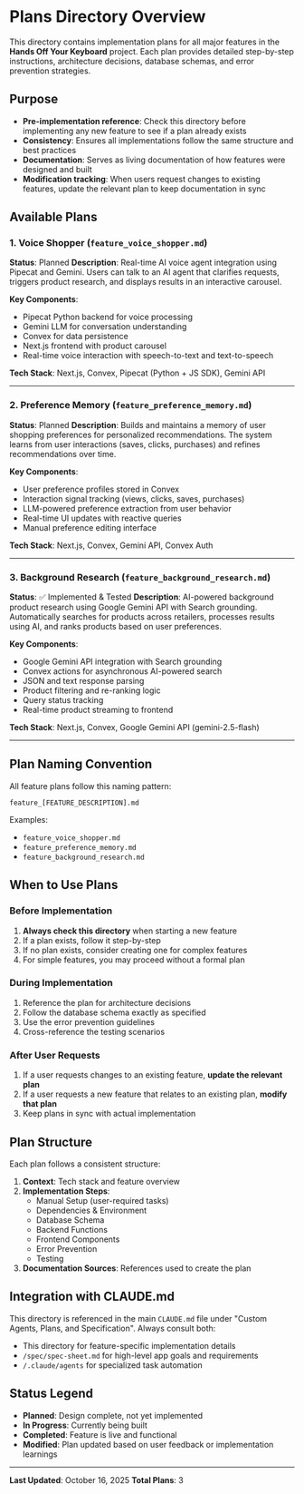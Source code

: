 # Plans Directory Overview

This directory contains implementation plans for all major features in the **Hands Off Your Keyboard** project. Each plan provides detailed step-by-step instructions, architecture decisions, database schemas, and error prevention strategies.

## Purpose

- **Pre-implementation reference**: Check this directory before implementing any new feature to see if a plan already exists
- **Consistency**: Ensures all implementations follow the same structure and best practices
- **Documentation**: Serves as living documentation of how features were designed and built
- **Modification tracking**: When users request changes to existing features, update the relevant plan to keep documentation in sync

## Available Plans

### 1. Voice Shopper (`feature_voice_shopper.md`)
**Status**: Planned
**Description**: Real-time AI voice agent integration using Pipecat and Gemini. Users can talk to an AI agent that clarifies requests, triggers product research, and displays results in an interactive carousel.

**Key Components**:
- Pipecat Python backend for voice processing
- Gemini LLM for conversation understanding
- Convex for data persistence
- Next.js frontend with product carousel
- Real-time voice interaction with speech-to-text and text-to-speech

**Tech Stack**: Next.js, Convex, Pipecat (Python + JS SDK), Gemini API

---

### 2. Preference Memory (`feature_preference_memory.md`)
**Status**: Planned
**Description**: Builds and maintains a memory of user shopping preferences for personalized recommendations. The system learns from user interactions (saves, clicks, purchases) and refines recommendations over time.

**Key Components**:
- User preference profiles stored in Convex
- Interaction signal tracking (views, clicks, saves, purchases)
- LLM-powered preference extraction from user behavior
- Real-time UI updates with reactive queries
- Manual preference editing interface

**Tech Stack**: Next.js, Convex, Gemini API, Convex Auth

---

### 3. Background Research (`feature_background_research.md`)
**Status**: ✅ Implemented & Tested
**Description**: AI-powered background product research using Google Gemini API with Search grounding. Automatically searches for products across retailers, processes results using AI, and ranks products based on user preferences.

**Key Components**:
- Google Gemini API integration with Search grounding
- Convex actions for asynchronous AI-powered search
- JSON and text response parsing
- Product filtering and re-ranking logic
- Query status tracking
- Real-time product streaming to frontend

**Tech Stack**: Next.js, Convex, Google Gemini API (gemini-2.5-flash)

---

## Plan Naming Convention

All feature plans follow this naming pattern:
```
feature_[FEATURE_DESCRIPTION].md
```

Examples:
- `feature_voice_shopper.md`
- `feature_preference_memory.md`
- `feature_background_research.md`

## When to Use Plans

### Before Implementation
1. **Always check this directory** when starting a new feature
2. If a plan exists, follow it step-by-step
3. If no plan exists, consider creating one for complex features
4. For simple features, you may proceed without a formal plan

### During Implementation
1. Reference the plan for architecture decisions
2. Follow the database schema exactly as specified
3. Use the error prevention guidelines
4. Cross-reference the testing scenarios

### After User Requests
1. If a user requests changes to an existing feature, **update the relevant plan**
2. If a user requests a new feature that relates to an existing plan, **modify that plan**
3. Keep plans in sync with actual implementation

## Plan Structure

Each plan follows a consistent structure:

1. **Context**: Tech stack and feature overview
2. **Implementation Steps**:
   - Manual Setup (user-required tasks)
   - Dependencies & Environment
   - Database Schema
   - Backend Functions
   - Frontend Components
   - Error Prevention
   - Testing
3. **Documentation Sources**: References used to create the plan

## Integration with CLAUDE.md

This directory is referenced in the main `CLAUDE.md` file under "Custom Agents, Plans, and Specification". Always consult both:
- This directory for feature-specific implementation details
- `/spec/spec-sheet.md` for high-level app goals and requirements
- `/.claude/agents` for specialized task automation

## Status Legend

- **Planned**: Design complete, not yet implemented
- **In Progress**: Currently being built
- **Completed**: Feature is live and functional
- **Modified**: Plan updated based on user feedback or implementation learnings

---

**Last Updated**: October 16, 2025
**Total Plans**: 3
